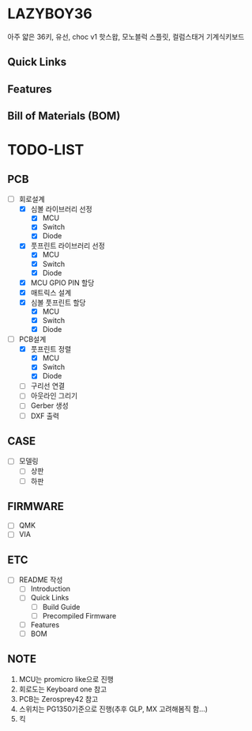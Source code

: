 # LAZYBOY36

아주 얇은 36키, 유선, choc v1 핫스왑, 모노블럭 스플릿, 컬럼스태거 기계식키보드

## Quick Links

## Features

## Bill of Materials (BOM)

# TODO-LIST

## PCB

-   [ ] 회로설계
    -   [x] 심볼 라이브러리 선정
        -   [x] MCU
        -   [x] Switch
        -   [x] Diode
    -   [x] 풋프린트 라이브러리 선정 
        -   [x] MCU
        -   [x] Switch
        -   [x] Diode
    -   [x] MCU GPIO PIN 할당
    -   [x] 매트릭스 설계
    -   [x] 심볼 풋프린트 할당
        -   [x] MCU
        -   [x] Switch
        -   [x] Diode
-   [ ] PCB설계
    -   [x] 풋프린트 정렬
        -   [x] MCU
        -   [x] Switch
        -   [x] Diode
    -   [ ] 구리선 연결
    -   [ ] 아웃라인 그리기
    -   [ ] Gerber 생성
    -   [ ] DXF 출력

## CASE

-   [ ] 모델링
    -   [ ] 상판
    -   [ ] 하판

## FIRMWARE

-   [ ] QMK
-   [ ] VIA

## ETC

-   [ ] README 작성
    -   [ ] Introduction
    -   [ ] Quick Links
        -   [ ] Build Guide
        -   [ ] Precompiled Firmware
    -   [ ] Features
    -   [ ] BOM

## NOTE
1. MCU는 promicro like으로 진행
2. 회로도는 Keyboard one 참고
3. PCB는 Zerosprey42 참고
4. 스위치는 PG1350기준으로 진행(추후 GLP, MX 고려해봄직 함...)
5. 킥